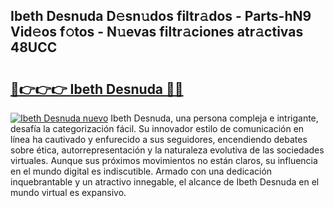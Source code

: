 ## Ibeth Desnuda D𝚎sn𝚞dos filtr𝚊dos - Parts-hN9 Vid𝚎os f𝚘tos - N𝚞evas filtr𝚊ciones atr𝚊ctivas 48UCC

# <h2><a href="http://mb67do.tromn.icu/?c=Ibeth+Desnuda">🔗👉👉👉 Ibeth Desnuda 🔗🔗</a></h2>

[![Ibeth Desnuda nuevo](https://i.imgur.com/pEAQMta.gif)](http://mb67do.tromn.icu/?c=Ibeth+Desnuda)
Ibeth Desnuda, una persona compleja e intrigante, desafía la categorización fácil. Su innovador estilo de comunicación en línea ha cautivado y enfurecido a sus seguidores, encendiendo debates sobre ética, autorrepresentación y la naturaleza evolutiva de las sociedades virtuales. Aunque sus próximos movimientos no están claros, su influencia en el mundo digital es indiscutible. Armado con una dedicación inquebrantable y un atractivo innegable, el alcance de Ibeth Desnuda en el mundo virtual es expansivo.
